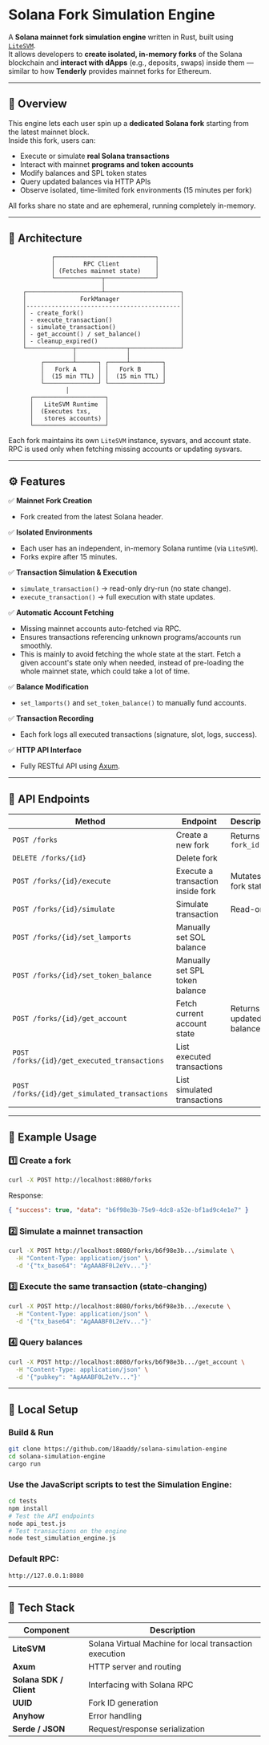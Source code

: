 # Solana Fork Simulation Engine

A **Solana mainnet fork simulation engine** written in Rust, built using [`LiteSVM`](https://github.com/LiteSVM/litesvm).  
It allows developers to **create isolated, in-memory forks** of the Solana blockchain and **interact with dApps** (e.g., deposits, swaps) inside them — similar to how **Tenderly** provides mainnet forks for Ethereum.

---

## 🚀 Overview

This engine lets each user spin up a **dedicated Solana fork** starting from the latest mainnet block.  
Inside this fork, users can:

- Execute or simulate **real Solana transactions**
- Interact with mainnet **programs and token accounts**
- Modify balances and SPL token states
- Query updated balances via HTTP APIs
- Observe isolated, time-limited fork environments (15 minutes per fork)

All forks share no state and are ephemeral, running completely in-memory.

---

## 🧠 Architecture

```
            ┌────────────────────────────┐
            │        RPC Client          │
            │ (Fetches mainnet state)    │
            └─────────────┬──────────────┘
                          │
    ┌─────────────────────┴─────────────────────┐
    │               ForkManager                 │
    │-------------------------------------------│
    │ - create_fork()                           │
    │ - execute_transaction()                   │
    │ - simulate_transaction()                  │
    │ - get_account() / set_balance()           │
    │ - cleanup_expired()                       │
    └─────────────┬──────────────┬──────────────┘
                  │              │
         ┌────────┴──────┐ ┌─────┴─────────┐
         │   Fork A      │ │   Fork B      │
         │  (15 min TTL) │ │  (15 min TTL) │
         └───────────────┘ └───────────────┘
                │
      ┌────────────────────┐
      │   LiteSVM Runtime  │
      │  (Executes txs,    │
      │   stores accounts) │
      └────────────────────┘
```

Each fork maintains its own `LiteSVM` instance, sysvars, and account state.  
RPC is used only when fetching missing accounts or updating sysvars.

---

## ⚙️ Features

✅ **Mainnet Fork Creation**
- Fork created from the latest Solana header.

✅ **Isolated Environments**
- Each user has an independent, in-memory Solana runtime (via `LiteSVM`).
- Forks expire after 15 minutes.

✅ **Transaction Simulation & Execution**
- `simulate_transaction()` → read-only dry-run (no state change).
- `execute_transaction()` → full execution with state updates.

✅ **Automatic Account Fetching**
- Missing mainnet accounts auto-fetched via RPC.
- Ensures transactions referencing unknown programs/accounts run smoothly.
- This is mainly to avoid fetching the whole state at the start. Fetch a given account's state only when needed, instead of pre-loading the whole mainnet state, which could take a lot of time.

✅ **Balance Modification**
- `set_lamports()` and `set_token_balance()` to manually fund accounts.

✅ **Transaction Recording**
- Each fork logs all executed transactions (signature, slot, logs, success).

✅ **HTTP API Interface**
- Fully RESTful API using [Axum](https://docs.rs/axum/latest/axum/).

---

## 🧩 API Endpoints

| Method | Endpoint | Description |
|---------|-----------|-------------|
| `POST /forks` | Create a new fork | Returns a `fork_id` |
| `DELETE /forks/{id}` | Delete fork | |
| `POST /forks/{id}/execute` | Execute a transaction inside fork | Mutates fork state |
| `POST /forks/{id}/simulate` | Simulate transaction | Read-only |
| `POST /forks/{id}/set_lamports` | Manually set SOL balance | |
| `POST /forks/{id}/set_token_balance` | Manually set SPL token balance | |
| `POST /forks/{id}/get_account` | Fetch current account state | Returns updated balances |
| `POST /forks/{id}/get_executed_transactions` | List executed transactions |
| `POST /forks/{id}/get_simulated_transactions` | List simulated transactions |
---

## 🧪 Example Usage

### 1️⃣ Create a fork
```bash
curl -X POST http://localhost:8080/forks
````

Response:

```json
{ "success": true, "data": "b6f98e3b-75e9-4dc8-a52e-bf1ad9c4e1e7" }
```

### 2️⃣ Simulate a mainnet transaction

```bash
curl -X POST http://localhost:8080/forks/b6f98e3b.../simulate \
  -H "Content-Type: application/json" \
  -d '{"tx_base64": "AgAAABF0L2eYv..."}'
```

### 3️⃣ Execute the same transaction (state-changing)

```bash
curl -X POST http://localhost:8080/forks/b6f98e3b.../execute \
  -H "Content-Type: application/json" \
  -d '{"tx_base64": "AgAAABF0L2eYv..."}'
```

### 4️⃣ Query balances

```bash
curl -X POST http://localhost:8080/forks/b6f98e3b.../get_account \
  -H "Content-Type: application/json" \
  -d '{"pubkey": "AgAAABF0L2eYv..."}'
```

---

## 🔧 Local Setup

### Build & Run

```bash
git clone https://github.com/18aaddy/solana-simulation-engine
cd solana-simulation-engine
cargo run
```

### Use the JavaScript scripts to test the Simulation Engine:
```bash
cd tests
npm install
# Test the API endpoints
node api_test.js
# Test transactions on the engine
node test_simulation_engine.js
```

### Default RPC:

```
http://127.0.0.1:8080
```

---
## 🧰 Tech Stack

| Component | Description |
|------------|-------------|
| **LiteSVM** | Solana Virtual Machine for local transaction execution |
| **Axum** | HTTP server and routing |
| **Solana SDK / Client** | Interfacing with Solana RPC |
| **UUID** | Fork ID generation |
| **Anyhow** | Error handling |
| **Serde / JSON** | Request/response serialization |

